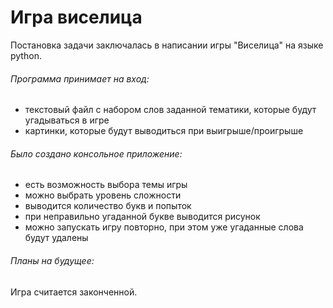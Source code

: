# Игра виселица
Постановка задачи заключалась в написании игры "Виселица" на языке python.
###### Программа принимает на вход: 
- текстовый файл с набором слов заданной тематики, которые будут угадываться в игре
- картинки, которые будут выводиться при выигрыше/проигрыше 
###### Было создано консольное приложение:
- есть возможность выбора темы игры
- можно выбрать уровень сложности 
- выводится количество букв и попыток
- при неправильно угаданной букве выводится рисунок
- можно запускать игру повторно, при этом уже угаданные слова будут удалены
###### Планы на будущее:
Игра считается законченной.


